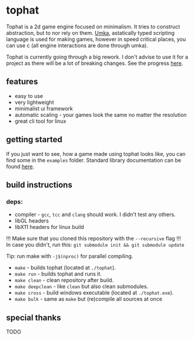 # tophat

Tophat is a 2d game engine focused on minimalism. It tries to construct abstraction, but to nor rely on them. [Umka](https://github.com/vtereshkov/umka-lang), astatically typed scripting language is used for making games, however in speed critical places, you can use c (all engine interactions are done through umka).

Tophat is currently going through a big rework. I don't advise to use it for a project as there will be a lot of breaking changes. See the progress [here](./rewrite.md).

## features

- easy to use
- very lightweight
- minimalist ui framework
- automatic scaling - your games look the same no matter the resolution
- great cli tool for linux

## getting started

If you just want to see, how a game made using tophat looks like, you can find some in the `examples` folder.
Standard library documentation can be found [here](https://marekmaskarinec.github.io/thdocs/index.html).

## build instructions

### deps:
  - compiler - `gcc`, `tcc` and `clang` should work. I didn't test any others.
  - libGL headers
  - libX11 headers for linux build
 
!!! Make sure that you cloned this repository with the `--recursive` flag !!!  
In case you didn't, run this: `git submodule init && git submodule update`  
  
Tip: run make with `-j$(nproc)` for parallel compiling.

- `make` - builds tophat (located at `./tophat`).
- `make run` - builds tophat and runs it.
- `make clean` - clean repository after build.
- `make deepclean` - like `clean` but also clean submodules.
- `make cross` - build windows executable (located at `./tophat.exe`).
- `make bulk` - same as `make` but (re)compile all sources at once

## special thanks

TODO

